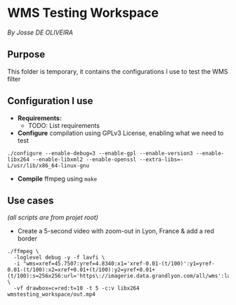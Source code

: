 # WMS Testing Workspace
*By Josse DE OLIVEIRA*

## Purpose
This folder is temporary, it contains the configurations I use to test the WMS filter

## Configuration I use
- **Requirements:**
  - TODO: List requirements
- **Configure** compilation using GPLv3 License, enabling what we need to test
```shell
./configure --enable-debug=3 --enable-gpl --enable-version3 --enable-libx264 --enable-libxml2 --enable-openssl --extra-libs=-L/usr/lib/x86_64-linux-gnu
```
- **Compile** ffmpeg using `make`

## Use cases
*(all scripts are from projet root)*
- Create a 5-second video with zoom-out in Lyon, France & add a red border
```shell
./ffmpeg \
  -loglevel debug -y -f lavfi \
  -i "wms=xref=45.7507:yref=4.8340:x1='xref-0.01-(t/100)':y1=yref-0.01-(t/100):x2=xref+0.01+(t/100):y2=yref+0.01+(t/100):s=256x256:url='https\://imagerie.data.grandlyon.com/all/wms':layers=ortho_latest" \
  -vf drawbox=c=red:t=10 -t 5 -c:v libx264 wmstesting_workspace/out.mp4 
```

